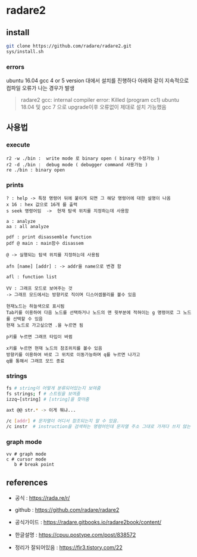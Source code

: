 # radare2

## install 
```bash
git clone https://github.com/radare/radare2.git
sys/install.sh
```
### errors
ubuntu 16.04 gcc 4 or 5 version 대에서 설치를 진행하다 아래와 같이 지속적으로 컴파일 오류가 나는 경우가 발생  
>radare2 gcc: internal compiler error: Killed (program cc1)
ubuntu 18.04 및 gcc 7 으로 upgrade이후 오류없이 제대로 설치 가능했음

## 사용법 

### execute
```
r2 -w ./bin :  write mode 로 binary open ( binary 수정가능 )
r2 -d ./bin :  debug mode ( debugger command 사용가능 )
re ./bin : binary open
```

### prints

```
? : help -> 특정 명령어 뒤에 붙이게 되면 그 해당 명령어에 대한 설명이 나옴 
x 16 : hex 값으로 16개 를 출력 
s seek 명령어임  ->  현재 탐색 위치를 지정하는데 사용함 

a : analyze
aa : all analyze 

pdf : print disassemble function 
pdf @ main : main함수 disassem 

@ -> 실행되는 탐색 위치를 지정하는데 사용됨 

afn [name] [addr] : -> addr을 name으로 변경 함 

afl : function list

VV : 그래프 모드로 보여주는 것 
-> 그래프 모드에서는 방향키로 직이며 디스어셈블리를 볼수 있음 

현재노드는 하늘색으로 표시됨 
Tab키를 이용하여 다음 노드를 선택하거나 노드의 맨 윗부분에 적혀이는 g 명령어로 그 노드를 선택할 수 있음 
현재 노드로 가고싶으면 .을 누르면 됨 

p키를 누르면 그래프 타입이 바뀜 

x키를 누르면 현재 노드의 참조위치를 볼수 있음 
방향키를 이용하여 바로 그 위치로 이동가능하며 q를 누르면 나가고 
q를 통해서 그래프 모드 종료 

```

### strings 
```bash
fs # string이 어떻게 분류되어있는지 보여줌 
fs strings; f # 스트링을 보여줌 
izzq~[string] # [string]을 찾아줌 

axt @@ str.* -> 이게 뭐냐...

/c [addr] # 문자열이 어디서 참조되는지 알 수 있음. 
/c instr  # instruction을 검색하는 명령어인데 문자열 주소 그대로 가져다 쓰지 않는 경우 아무결과도 X

```


### graph mode 
```base
vv # graph mode 
c # cursor mode   
   b # break point
```

## references 
- 공식 : <https://rada.re/r/>
- github : <https://github.com/radare/radare2>
- 공식가이드 : <https://radare.gitbooks.io/radare2book/content/>
- 한글설명 : <https://cpuu.postype.com/post/838572>

- 정리가 잘되어있음 : <https://fir3.tistory.com/22>

